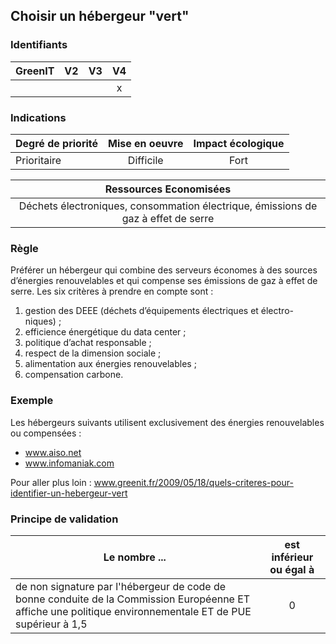 ## Choisir un hébergeur "vert"
### Identifiants

| GreenIT |  V2  |  V3  |  V4  |
|---------|:----:|:----:|:----:|
|      |   |   |  x   |

### Indications

| Degré de priorité |      Mise en oeuvre       |  Impact écologique    | 
|-------------------|:-------------------------:|:---------------------:|
|  Prioritaire      |  Difficile                |    Fort               | 


|Ressources Economisées                                      |
|:----------------------------------------------------------:|
|  Déchets électroniques, consommation électrique, émissions de gaz à effet de serre |

### Règle

Préférer un hébergeur qui combine des serveurs économes à des sources d’énergies renouvelables et qui compense ses émissions de gaz à effet de serre. Les six critères à prendre en compte sont :
1.	gestion des DEEE (déchets d’équipements électriques et électro- niques) ;
2.	efficience énergétique du data center ;
3.	politique d’achat responsable ;
4.	respect de la dimension sociale ;
5.	alimentation aux énergies renouvelables ;
6.	compensation carbone.

### Exemple

Les hébergeurs suivants utilisent exclusivement des énergies renouvelables ou compensées :
 - www.aiso.net
 - www.infomaniak.com

Pour aller plus loin :
www.greenit.fr/2009/05/18/quels-criteres-pour-identifier-un-hebergeur-vert

### Principe de validation

| Le nombre ...     | est inférieur ou égal à   |  
|-------------------|:-------------------------:|
| de non signature par l'hébergeur de code de bonne conduite de la Commission Européenne ET affiche une politique environnementale ET de PUE supérieur à 1,5  |  0 |
